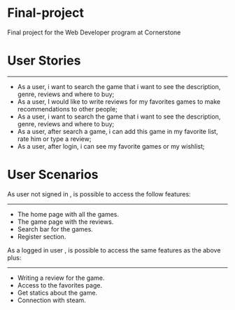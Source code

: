 # Final-project
Final project for the Web Developer program at Cornerstone


# User Stories
***
* As a user, i want to search the game that i want to see the description, genre, reviews and where to buy;
* As a user, I would like to write reviews for my favorites games to make recommendations to other people;
* As a user, i want to search the game that i want to see the description, genre, reviews and where to buy;
* As a user, after search a game, i can add this game in my favorite list, rate him or type a review;
* As a user, after login, i can see my favorite games or my wishlist;


# User Scenarios
As user not signed in , is possible to access the follow features:
***
* The home page with all the games.
* The game page with the reviews.
* Search bar for the games.
* Register section.

As a logged in user , is possible to access the same features as the above plus:
***
* Writing a review for the game.
* Access to the favorites page.
* Get statics about the game.
* Connection with steam.
